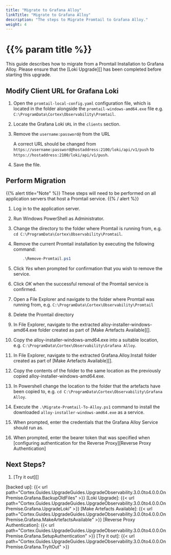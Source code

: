 ```yaml
---
title: "Migrate to Grafana Alloy"
linkTitle: "Migrate to Grafana Alloy"
description: "The steps to Migrate Promtail to Grafana Alloy."
weight: 4
---
```


# {{% param title %}}

This guide describes how to migrate from a Promtail Installation to Grafana Alloy. Please ensure that the [Loki Upgrade][] has been completed before starting this upgrade.

## Modify Client URL for Grafana Loki

1. Open the `promtail-local-config.yaml` configuration file, which is located in the folder alongside the `promtail-windows-amd64.exe` file e.g. `C:\ProgramData\Cortex\Observability\Promtail`.
1. Locate the Grafana Loki `URL` in the `clients` section.
1. Remove the `username:password@` from the URL

   A correct URL should be changed from `https://username:password@hostaddress:2100/loki/api/v1/push` to `https://hostaddress:2100/loki/api/v1/push`.
1. Save the file.

## Perform Migration

{{% alert title="Note" %}}
These steps will need to be performed on all application servers that host a Promtail service.
{{% / alert %}}

1. Log in to the application server.
1. Run Windows PowerShell as Administrator.
1. Change the directory to the folder where Promtail is running from, e.g. `cd C:\ProgramData\Cortex\Observability\Promtail`.
1. Remove the current Promtail installation by executing the following command:

    ``` powershell
        .\Remove-Promtail.ps1
    ```

1. Click *Yes* when prompted for confirmation that you wish to remove the service.
1. Click *OK* when the successful removal of the Promtail service is confirmed.
1. Open a File Explorer and navigate to the folder where Promtail was running from, e.g. `C:\ProgramData\Cortex\Observability\Promtail`
1. Delete the Promtail directory
1. In File Explorer, navigate to the extracted alloy-installer-windows-amd64.exe folder created as part of [Make Artefacts Available][].
1. Copy the alloy-installer-windows-amd64.exe into a suitable location, e.g. `C:\ProgramData\Cortex\Observability\Grafana Alloy`.
1. In File Explorer, navigate to the extracted Grafana.Alloy.Install folder created as part of [Make Artefacts Available][].
1. Copy the contents of the folder to the same location as the previously copied alloy-installer-windows-amd64.exe.
1. In Powershell change the location to the folder that the artefacts have been copied to, e.g. `cd C:\ProgramData\Cortex\Observability\Grafana Alloy`.
1. Execute the `.\Migrate-Promtail-To-Alloy.ps1` command to install the downloaded `alloy-installer-windows-amd64.exe` as a service.
1. When prompted, enter the credentials that the Grafana Alloy Service should run as.
1. When prompted, enter the bearer token that was specified when [configuring authentication for the Reverse Proxy][Reverse Proxy Authentication]

## Next Steps?

1. [Try it out][]

[backed up]: {{< url path="Cortex.Guides.UpgradeGuides.UpgradeObservability.3.0.0to4.0.0.OnPremise.Grafana.BackupOldFiles" >}}
[Loki Upgrade]: {{< url path="Cortex.Guides.UpgradeGuides.UpgradeObservability.3.0.0to4.0.0.OnPremise.Grafana.UpgradeLoki" >}}
[Make Artefacts Available]: {{< url path="Cortex.Guides.UpgradeGuides.UpgradeObservability.3.0.0to4.0.0.OnPremise.Grafana.MakeArtefactsAvailable" >}}
[Reverse Proxy Authentication]: {{< url path="Cortex.Guides.UpgradeGuides.UpgradeObservability.3.0.0to4.0.0.OnPremise.Grafana.SetupAuthentication" >}}
[Try it out]: {{< url path="Cortex.Guides.UpgradeGuides.UpgradeObservability.3.0.0to4.0.0.OnPremise.Grafana.TryItOut" >}}
